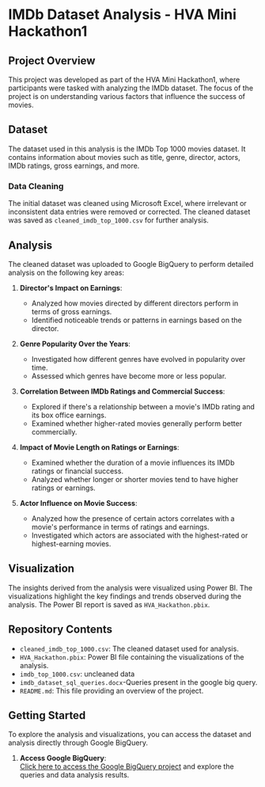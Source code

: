 # IMDb Dataset Analysis - HVA Mini Hackathon1

## Project Overview

This project was developed as part of the HVA Mini Hackathon1, where participants were tasked with analyzing the IMDb dataset. The focus of the project is on understanding various factors that influence the success of movies. 

## Dataset

The dataset used in this analysis is the IMDb Top 1000 movies dataset. It contains information about movies such as title, genre, director, actors, IMDb ratings, gross earnings, and more. 

### Data Cleaning

The initial dataset was cleaned using Microsoft Excel, where irrelevant or inconsistent data entries were removed or corrected. The cleaned dataset was saved as `cleaned_imdb_top_1000.csv` for further analysis.

## Analysis

The cleaned dataset was uploaded to Google BigQuery to perform detailed analysis on the following key areas:

1. **Director's Impact on Earnings**: 
   - Analyzed how movies directed by different directors perform in terms of gross earnings.
   - Identified noticeable trends or patterns in earnings based on the director.

2. **Genre Popularity Over the Years**: 
   - Investigated how different genres have evolved in popularity over time.
   - Assessed which genres have become more or less popular.

3. **Correlation Between IMDb Ratings and Commercial Success**:
   - Explored if there's a relationship between a movie's IMDb rating and its box office earnings.
   - Examined whether higher-rated movies generally perform better commercially.

4. **Impact of Movie Length on Ratings or Earnings**: 
   - Examined whether the duration of a movie influences its IMDb ratings or financial success.
   - Analyzed whether longer or shorter movies tend to have higher ratings or earnings.

5. **Actor Influence on Movie Success**: 
   - Analyzed how the presence of certain actors correlates with a movie's performance in terms of ratings and earnings.
   - Investigated which actors are associated with the highest-rated or highest-earning movies.

## Visualization

The insights derived from the analysis were visualized using Power BI. The visualizations highlight the key findings and trends observed during the analysis. The Power BI report is saved as `HVA_Hackathon.pbix`.

## Repository Contents

- `cleaned_imdb_top_1000.csv`: The cleaned dataset used for analysis.
- `HVA_Hackathon.pbix`: Power BI file containing the visualizations of the analysis.
- `imdb_top_1000.csv`: uncleaned data
- `imdb_dataset_sql_queries.docx`-Queries present in the google big query.
- `README.md`: This file providing an overview of the project.

## Getting Started

To explore the analysis and visualizations, you can access the dataset and analysis directly through Google BigQuery.

1. **Access Google BigQuery**:  
   [Click here to access the Google BigQuery project](https://console.cloud.google.com/bigquery?sq=927474283843:73d3d045da4c41dcbd27dad359b317a0) and explore the queries and data analysis results.
